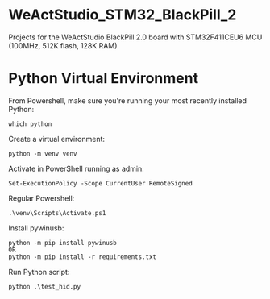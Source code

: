 # WeActStudio_STM32_BlackPill_2

Projects for the WeActStudio BlackPill 2.0 board with STM32F411CEU6 MCU (100MHz, 512K flash, 128K RAM)

# Python Virtual Environment

From Powershell, make sure you're running your most recently installed Python:

```
which python
```

Create a virtual environment:

```
python -m venv venv
```

Activate in PowerShell running as admin:

```
Set-ExecutionPolicy -Scope CurrentUser RemoteSigned
```

Regular Powershell:

```
.\venv\Scripts\Activate.ps1
```

Install pywinusb:

```
python -m pip install pywinusb
OR
python -m pip install -r requirements.txt
```

Run Python script:

```
python .\test_hid.py
```
